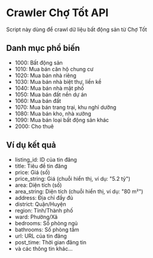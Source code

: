 # Crawler Chợ Tốt API

Script này dùng để crawl dữ liệu bất động sản từ Chợ Tốt

## Danh mục phổ biến

-   1000: Bất động sản
-   1010: Mua bán căn hộ chung cư
-   1020: Mua bán nhà riêng
-   1030: Mua bán nhà biệt thự, liền kề
-   1040: Mua bán nhà mặt phố
-   1050: Mua bán đất nền dự án
-   1060: Mua bán đất
-   1070: Mua bán trang trại, khu nghỉ dưỡng
-   1080: Mua bán kho, nhà xưởng
-   1090: Mua bán loại bất động sản khác
-   2000: Cho thuê

## Ví dụ kết quả

-   listing_id: ID của tin đăng
-   title: Tiêu đề tin đăng
-   price: Giá (số)
-   price_string: Giá (chuỗi hiển thị, ví dụ: "5.2 tỷ")
-   area: Diện tích (số)
-   area_string: Diện tích (chuỗi hiển thị, ví dụ: "80 m²")
-   address: Địa chỉ đầy đủ
-   district: Quận/Huyện
-   region: Tỉnh/Thành phố
-   ward: Phường/Xã
-   bedrooms: Số phòng ngủ
-   bathrooms: Số phòng tắm
-   url: URL của tin đăng
-   post_time: Thời gian đăng tin
-   và các thông tin khác...

